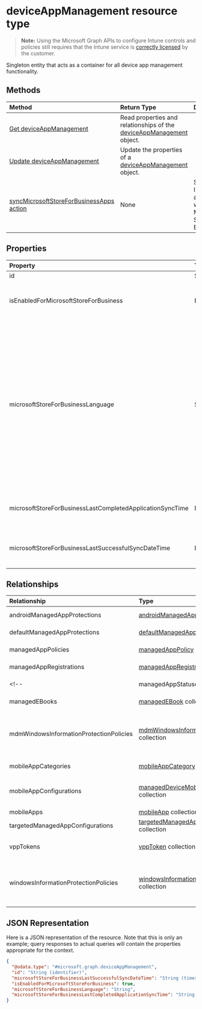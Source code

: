 ﻿# deviceAppManagement resource type

> **Note:** Using the Microsoft Graph APIs to configure Intune controls and policies still requires that the Intune service is [correctly licensed](https://go.microsoft.com/fwlink/?linkid=839381) by the customer.

Singleton entity that acts as a container for all device app management functionality.
## Methods
|Method|Return Type|Description|
|:---|:---|:---|
|[Get deviceAppManagement](../api/intune_shared_deviceappmanagement_get.md)|Read properties and relationships of the [deviceAppManagement](../resources/intune_shared_deviceappmanagement.md) object.|
|[Update deviceAppManagement](../api/intune_shared_deviceappmanagement_update.md)|Update the properties of a [deviceAppManagement](../resources/intune_shared_deviceappmanagement.md) object.|
|[syncMicrosoftStoreForBusinessApps action](../api/intune_shared_deviceappmanagement_syncmicrosoftstoreforbusinessapps.md)|None|Syncs Intune account with Microsoft Store For Business|

## Properties
|Property|Type|Description|
|:---|:---|:---|
|id|String|Key of the entity.|
|isEnabledForMicrosoftStoreForBusiness|Boolean|Whether the account is enabled for syncing applications from the Microsoft Store for Business.|
|microsoftStoreForBusinessLanguage|String|The locale information used to sync applications from the Microsoft Store for Business. Cultures that are specific to a country/region. The names of these cultures follow RFC 4646 (Windows Vista and later). The format is <languagecode2>-<country/regioncode2>, where <languagecode2> is a lowercase two-letter code derived from ISO 639-1 and <country/regioncode2> is an uppercase two-letter code derived from ISO 3166. For example, en-US for English (United States) is a specific culture.|
|microsoftStoreForBusinessLastCompletedApplicationSyncTime|DateTimeOffset|The last time an application sync from the Microsoft Store for Business was completed.|
|microsoftStoreForBusinessLastSuccessfulSyncDateTime|DateTimeOffset|The last time the apps from the Microsoft Store for Business were synced successfully for the account.|

## Relationships
|Relationship|Type|Description|
|:---|:---|:---|
|androidManagedAppProtections|[androidManagedAppProtection](../resources/intune_mam_androidmanagedappprotection.md) collection|Android managed app policies.|
|defaultManagedAppProtections|[defaultManagedAppProtection](../resources/intune_mam_defaultmanagedappprotection.md) collection|Default managed app policies.|
|managedAppPolicies|[managedAppPolicy](../resources/intune_mam_managedapppolicy.md) collection|Managed app policies.|
|managedAppRegistrations|[managedAppRegistration](../resources/intune_mam_managedappregistration.md) collection|The managed app registrations.|
<!-- |managedAppStatuses|[managedAppStatus](../resources/intune_mam_managedappstatus.md) collection|The managed app statuses.| -->
|managedEBooks|[managedEBook](../resources/intune_books_managedebook.md) collection|The Managed eBook.|
|mdmWindowsInformationProtectionPolicies|[mdmWindowsInformationProtectionPolicy](../resources/intune_mam_mdmwindowsinformationprotectionpolicy.md) collection|Windows information protection for apps running on devices which are MDM enrolled.|
|mobileAppCategories|[mobileAppCategory](../resources/intune_apps_mobileappcategory.md) collection|The mobile app categories.|
|mobileAppConfigurations|[managedDeviceMobileAppConfiguration](../resources/intune_apps_manageddevicemobileappconfiguration.md) collection|The Managed Device Mobile Application Configurations.|
|mobileApps|[mobileApp](../resources/intune_apps_mobileapp.md) collection|The mobile apps.|
|targetedManagedAppConfigurations|[targetedManagedAppConfiguration](../resources/intune_mam_targetedmanagedappconfiguration.md) collection|Targeted managed app configurations.|
|vppTokens|[vppToken](../resources/intune_onboarding_vpptoken.md) collection|List of Vpp tokens for this organization.|
|windowsInformationProtectionPolicies|[windowsInformationProtectionPolicy](../resources/intune_mam_windowsinformationprotectionpolicy.md) collection|Windows information protection for apps running on devices which are not MDM enrolled.|

## JSON Representation
Here is a JSON representation of the resource.  Note that this is only an example; query responses to actual queries will contain the properties appropriate for the context.  
<!-- {
  "blockType": "resource",
  "keyProperty": "id",
  "baseType": "microsoft.graph.entity",
  "@odata.type": "microsoft.graph.deviceAppManagement"
}
-->
``` json
{
  "@odata.type": "#microsoft.graph.deviceAppManagement",
  "id": "String (identifier)",
  "microsoftStoreForBusinessLastSuccessfulSyncDateTime": "String (timestamp)",
  "isEnabledForMicrosoftStoreForBusiness": true,
  "microsoftStoreForBusinessLanguage": "String",
  "microsoftStoreForBusinessLastCompletedApplicationSyncTime": "String (timestamp)"
}
```



